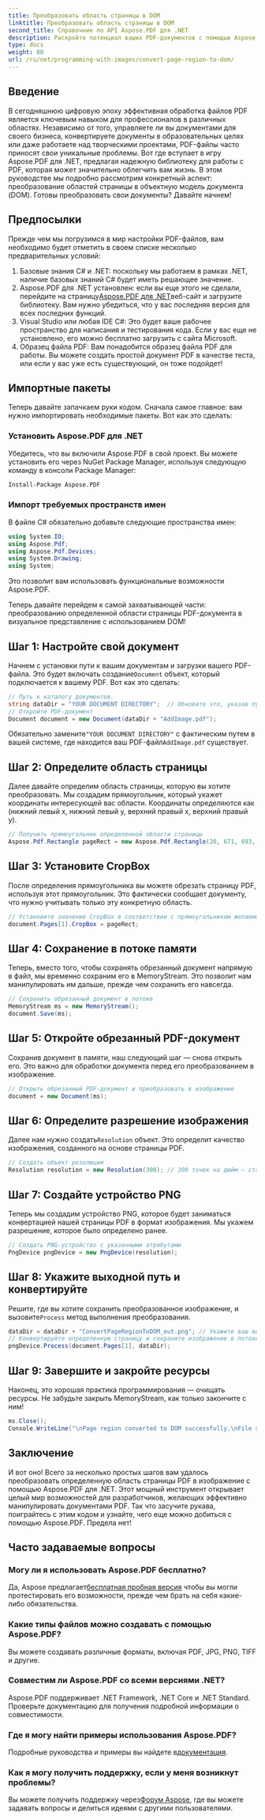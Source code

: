 ```yaml
---
title: Преобразовать область страницы в DOM
linktitle: Преобразовать область страницы в DOM
second_title: Справочник по API Aspose.PDF для .NET
description: Раскройте потенциал ваших PDF-документов с помощью Aspose.PDF для .NET. Преобразуйте области PDF-файлов в изображения и улучшите свой рабочий процесс.
type: docs
weight: 80
url: /ru/net/programming-with-images/convert-page-region-to-dom/
---
```

## Введение

В сегодняшнюю цифровую эпоху эффективная обработка файлов PDF является ключевым навыком для профессионалов в различных областях. Независимо от того, управляете ли вы документами для своего бизнеса, конвертируете документы в образовательных целях или даже работаете над творческими проектами, PDF-файлы часто приносят свои уникальные проблемы. Вот где вступает в игру Aspose.PDF для .NET, предлагая надежную библиотеку для работы с PDF, которая может значительно облегчить вам жизнь. В этом руководстве мы подробно рассмотрим конкретный аспект: преобразование областей страницы в объектную модель документа (DOM). Готовы преобразовать свои документы? Давайте начнем!

## Предпосылки

Прежде чем мы погрузимся в мир настройки PDF-файлов, вам необходимо будет отметить в своем списке несколько предварительных условий:
1. Базовые знания C# и .NET: поскольку мы работаем в рамках .NET, наличие базовых знаний C# будет иметь решающее значение.
2.  Aspose.PDF для .NET установлен: если вы еще этого не сделали, перейдите на страницу[Aspose.PDF для .NET](https://releases.aspose.com/pdf/net/)веб-сайт и загрузите библиотеку. Вам нужно убедиться, что у вас последняя версия для всех последних функций.
3. Visual Studio или любая IDE C#: Это будет ваше рабочее пространство для написания и тестирования кода. Если у вас еще не установлено, его можно бесплатно загрузить с сайта Microsoft.
4. Образец файла PDF: Вам понадобится образец файла PDF для работы. Вы можете создать простой документ PDF в качестве теста, или если у вас уже есть существующий, он тоже подойдет!

## Импортные пакеты

Теперь давайте запачкаем руки кодом. Сначала самое главное: вам нужно импортировать необходимые пакеты. Вот как это сделать:

### Установить Aspose.PDF для .NET
Убедитесь, что вы включили Aspose.PDF в свой проект. Вы можете установить его через NuGet Package Manager, используя следующую команду в консоли Package Manager:
```bash
Install-Package Aspose.PDF
```

### Импорт требуемых пространств имен
В файле C# обязательно добавьте следующие пространства имен:
```csharp
using System.IO;
using Aspose.Pdf;
using Aspose.Pdf.Devices;
using System.Drawing;
using System;
```

Это позволит вам использовать функциональные возможности Aspose.PDF.

Теперь давайте перейдем к самой захватывающей части: преобразованию определенной области страницы PDF-документа в визуальное представление с использованием DOM!

## Шаг 1: Настройте свой документ
 Начнем с установки пути к вашим документам и загрузки вашего PDF-файла. Это будет включать создание`Document` объект, который подключается к вашему PDF. Вот как это сделать:

```csharp
// Путь к каталогу документов.
string dataDir = "YOUR DOCUMENT DIRECTORY";  // Обновите это, указав путь к вашему каталогу
// Откройте PDF-документ
Document document = new Document(dataDir + "AddImage.pdf");
```

 Обязательно замените`"YOUR DOCUMENT DIRECTORY"` с фактическим путем в вашей системе, где находится ваш PDF-файл`AddImage.pdf` существует.

## Шаг 2: Определите область страницы
Далее давайте определим область страницы, которую вы хотите преобразовать. Мы создадим прямоугольник, который укажет координаты интересующей вас области. Координаты определяются как (нижний левый x, нижний левый y, верхний правый x, верхний правый y).

```csharp
// Получить прямоугольник определенной области страницы
Aspose.Pdf.Rectangle pageRect = new Aspose.Pdf.Rectangle(20, 671, 693, 1125);
```

## Шаг 3: Установите CropBox
После определения прямоугольника вы можете обрезать страницу PDF, используя этот прямоугольник. Это фактически сообщает документу, что нужно учитывать только эту конкретную область.

```csharp
// Установите значение CropBox в соответствии с прямоугольником желаемой области страницы.
document.Pages[1].CropBox = pageRect;
```

## Шаг 4: Сохранение в потоке памяти
Теперь, вместо того, чтобы сохранять обрезанный документ напрямую в файл, мы временно сохраним его в MemoryStream. Это позволит нам манипулировать им дальше, прежде чем сохранить его навсегда.

```csharp
// Сохранить обрезанный документ в потоке
MemoryStream ms = new MemoryStream();
document.Save(ms);
```

## Шаг 5: Откройте обрезанный PDF-документ
Сохранив документ в памяти, наш следующий шаг — снова открыть его. Это важно для обработки документа перед его преобразованием в изображение.

```csharp
// Открыть обрезанный PDF-документ и преобразовать в изображение
document = new Document(ms);
```

## Шаг 6: Определите разрешение изображения
Далее нам нужно создать`Resolution` объект. Это определит качество изображения, созданного на основе страницы PDF.

```csharp
// Создать объект резолюции
Resolution resolution = new Resolution(300); // 300 точек на дюйм — стандарт качества печати
```

## Шаг 7: Создайте устройство PNG
Теперь мы создадим устройство PNG, которое будет заниматься конвертацией нашей страницы PDF в формат изображения. Мы укажем разрешение, которое было определено ранее.

```csharp
// Создать PNG-устройство с указанными атрибутами
PngDevice pngDevice = new PngDevice(resolution);
```

## Шаг 8: Укажите выходной путь и конвертируйте
Решите, где вы хотите сохранить преобразованное изображение, и вызовите`Process` метод выполнения преобразования.

```csharp
dataDir = dataDir + "ConvertPageRegionToDOM_out.png"; // Укажите ваш выходной файл
// Конвертируйте определенную страницу и сохраните изображение в потоке
pngDevice.Process(document.Pages[1], dataDir);
```

## Шаг 9: Завершите и закройте ресурсы
Наконец, это хорошая практика программирования — очищать ресурсы. Не забудьте закрыть MemoryStream, как только закончите с ним!

```csharp
ms.Close();
Console.WriteLine("\nPage region converted to DOM successfully.\nFile saved at " + dataDir);
```

## Заключение

И вот оно! Всего за несколько простых шагов вам удалось преобразовать определенную область страницы PDF в изображение с помощью Aspose.PDF для .NET. Этот мощный инструмент открывает целый мир возможностей для разработчиков, желающих эффективно манипулировать документами PDF. Так что засучите рукава, поиграйтесь с этим кодом и узнайте, чего еще можно добиться с помощью Aspose.PDF. Предела нет!

## Часто задаваемые вопросы

### Могу ли я использовать Aspose.PDF бесплатно?  
 Да, Aspose предлагает[бесплатная пробная версия](https://releases.aspose.com/) чтобы вы могли протестировать его возможности, прежде чем брать на себя какие-либо обязательства.

### Какие типы файлов можно создавать с помощью Aspose.PDF?  
Вы можете создавать различные форматы, включая PDF, JPG, PNG, TIFF и другие. 

### Совместим ли Aspose.PDF со всеми версиями .NET?  
Aspose.PDF поддерживает .NET Framework, .NET Core и .NET Standard. Проверьте документацию для получения подробной информации о совместимости.

### Где я могу найти примеры использования Aspose.PDF?  
 Подробные руководства и примеры вы найдете в[документация](https://reference.aspose.com/pdf/net/).

### Как я могу получить поддержку, если у меня возникнут проблемы?  
 Вы можете получить поддержку через[Форум Aspose](https://forum.aspose.com/c/pdf/10), где вы можете задавать вопросы и делиться идеями с другими пользователями.